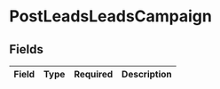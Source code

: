 # PostLeadsLeadsCampaign


## Fields

| Field       | Type        | Required    | Description |
| ----------- | ----------- | ----------- | ----------- |